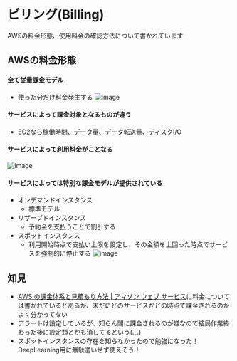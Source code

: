 # ビリング(Billing)

AWSの料金形態、使用料金の確認方法について書かれています

## AWSの料金形態
#### 全て従量課金モデル
- 使った分だけ料金発生する
![image](https://user-images.githubusercontent.com/12966452/34452457-9fb4c942-ed82-11e7-9c7f-e7598b5a1258.png)

#### サービスによって課金対象となるものが違う
- EC2なら稼働時間、データ量、データ転送量、ディスクI/O

#### サービスによって利用料金がことなる
![image](https://user-images.githubusercontent.com/12966452/34452462-cca374e4-ed82-11e7-8f5c-0d01da4b4092.png)

#### サービスによっては特別な課金モデルが提供されている
- オンデマンドインスタンス
    - 標準モデル
- リザーブドインスタンス
    - 予約金を支払うことで割引する
- スポットインスタンス
    - 利用開始時点で支払い上限を設定し、その金額を上回った時点でサービスを強制的に停止する
![image](https://user-images.githubusercontent.com/12966452/34452463-e786626c-ed82-11e7-8b40-dcd34f40fd73.png)


## 知見
- [AWS の課金体系と見積もり方法 | アマゾン ウェブ サービス](https://aws.amazon.com/jp/how-to-understand-pricing/#services)に料金については書かれているとあるが、未だにどのサービスがどの時点で課金されるのかよく分かってない
- アラートは設定しているが、知らん間に課金されるのが嫌なので結局作業終わった後に設定類とかも消してるという(._.)
- スポットインスタンスの存在を知らなかったので勉強になった！DeepLearning用に無駄遣いせず使えそう！
